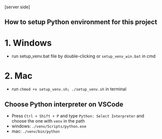 [server side]

## How to setup Python environment for this project

# 1. Windows

- run setup_venv.bat file by double-clicking or `setup_venv_win.bat` in cmd

# 2. Mac

- run `chmod +x setup_venv.sh; ./setup_venv.sh` in terminal

## Choose Python interpreter on VSCode

- Press `Ctrl + Shift + P` and type `Python: Select Interpreter` and choose the one with `venv` in the path
- windows: `./venv/Scripts/python.exe`
- mac: `./venv/bin/python`
